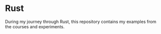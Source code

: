 # Rust

During my journey through Rust, this repository contains my examples from the courses and experiments.
